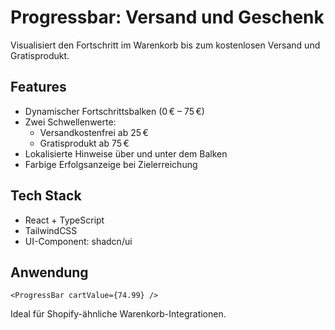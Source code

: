 # Progressbar: Versand und Geschenk 
Visualisiert den Fortschritt im Warenkorb bis zum kostenlosen Versand und Gratisprodukt.

## Features
- Dynamischer Fortschrittsbalken (0 € – 75 €)
- Zwei Schwellenwerte:  
  - Versandkostenfrei ab 25 €
  - Gratisprodukt ab 75 €
- Lokalisierte Hinweise über und unter dem Balken
- Farbige Erfolgsanzeige bei Zielerreichung

## Tech Stack
- React + TypeScript
- TailwindCSS
- UI-Component: shadcn/ui

## Anwendung
```tsx
<ProgressBar cartValue={74.99} />
```

Ideal für Shopify-ähnliche Warenkorb-Integrationen.

